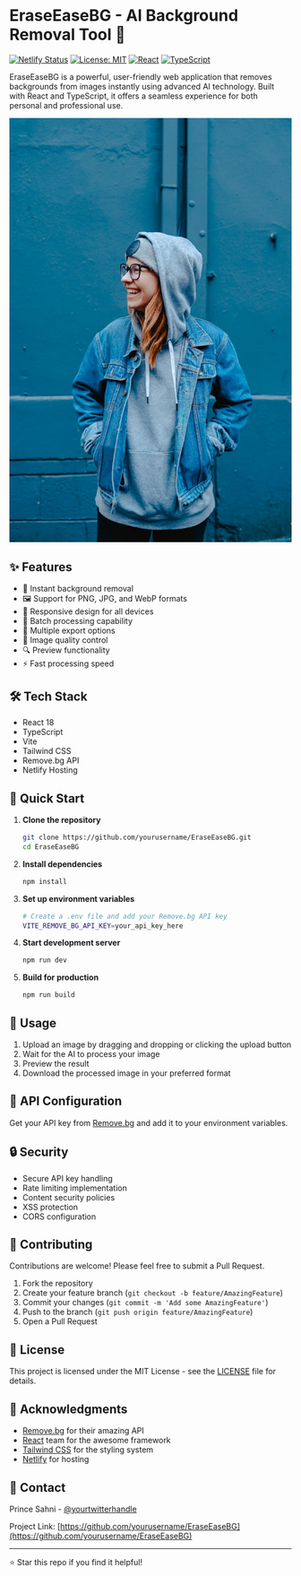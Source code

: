 # EraseEaseBG - AI Background Removal Tool 🎨

[![Netlify Status](https://api.netlify.com/api/v1/badges/your-netlify-id/deploy-status)](https://eraseeasebg.netlify.app)
[![License: MIT](https://img.shields.io/badge/License-MIT-yellow.svg)](https://opensource.org/licenses/MIT)
[![React](https://img.shields.io/badge/React-18-blue.svg)](https://reactjs.org/)
[![TypeScript](https://img.shields.io/badge/TypeScript-5-blue.svg)](https://www.typescriptlang.org/)

EraseEaseBG is a powerful, user-friendly web application that removes backgrounds from images instantly using advanced AI technology. Built with React and TypeScript, it offers a seamless experience for both personal and professional use.

![EraseEaseBG Demo](./src/demo%20images/1.png)

## ✨ Features

- 🚀 Instant background removal
- 🖼️ Support for PNG, JPG, and WebP formats
- 📱 Responsive design for all devices
- 🔄 Batch processing capability
- 💾 Multiple export options
- 🎨 Image quality control
- 🔍 Preview functionality
- ⚡ Fast processing speed

## 🛠️ Tech Stack

- React 18
- TypeScript
- Vite
- Tailwind CSS
- Remove.bg API
- Netlify Hosting

## 🚀 Quick Start

1. **Clone the repository**
   ```bash
   git clone https://github.com/yourusername/EraseEaseBG.git
   cd EraseEaseBG
   ```

2. **Install dependencies**
   ```bash
   npm install
   ```

3. **Set up environment variables**
   ```bash
   # Create a .env file and add your Remove.bg API key
   VITE_REMOVE_BG_API_KEY=your_api_key_here
   ```

4. **Start development server**
   ```bash
   npm run dev
   ```

5. **Build for production**
   ```bash
   npm run build
   ```

## 🌟 Usage

1. Upload an image by dragging and dropping or clicking the upload button
2. Wait for the AI to process your image
3. Preview the result
4. Download the processed image in your preferred format

## 📝 API Configuration

Get your API key from [Remove.bg](https://www.remove.bg/api) and add it to your environment variables.

## 🔒 Security

- Secure API key handling
- Rate limiting implementation
- Content security policies
- XSS protection
- CORS configuration

## 🤝 Contributing

Contributions are welcome! Please feel free to submit a Pull Request.

1. Fork the repository
2. Create your feature branch (`git checkout -b feature/AmazingFeature`)
3. Commit your changes (`git commit -m 'Add some AmazingFeature'`)
4. Push to the branch (`git push origin feature/AmazingFeature`)
5. Open a Pull Request

## 📄 License

This project is licensed under the MIT License - see the [LICENSE](LICENSE) file for details.

## 🙏 Acknowledgments

- [Remove.bg](https://www.remove.bg/) for their amazing API
- [React](https://reactjs.org/) team for the awesome framework
- [Tailwind CSS](https://tailwindcss.com/) for the styling system
- [Netlify](https://www.netlify.com/) for hosting

## 📧 Contact

Prince Sahni - [@yourtwitterhandle](https://twitter.com/yourtwitterhandle)

Project Link: [https://github.com/yourusername/EraseEaseBG](https://github.com/yourusername/EraseEaseBG)

---
⭐️ Star this repo if you find it helpful!
